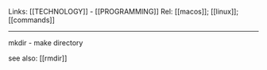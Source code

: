 Links: [[TECHNOLOGY]] - [[PROGRAMMING]]
Rel: [[macos]]; [[linux]]; [[commands]]

--- 
mkdir - make directory

see also: [[rmdir]]